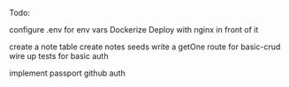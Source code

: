 Todo:

configure .env for env vars
Dockerize
Deploy with nginx in front of it



create a note table
create notes seeds
write a getOne route for basic-crud
wire up tests for basic auth

implement passport github auth
